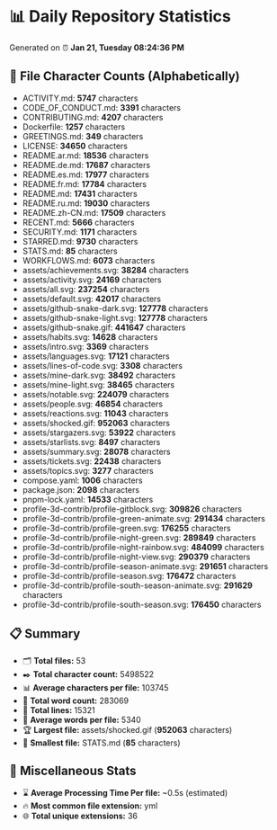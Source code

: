 # 📊 Daily Repository Statistics
Generated on ⏰ **Jan 21, Tuesday 08:24:36 PM**

## 📂 File Character Counts (Alphabetically)
- ACTIVITY.md: **5747** characters
- CODE_OF_CONDUCT.md: **3391** characters
- CONTRIBUTING.md: **4207** characters
- Dockerfile: **1257** characters
- GREETINGS.md: **349** characters
- LICENSE: **34650** characters
- README.ar.md: **18536** characters
- README.de.md: **17687** characters
- README.es.md: **17977** characters
- README.fr.md: **17784** characters
- README.md: **17431** characters
- README.ru.md: **19030** characters
- README.zh-CN.md: **17509** characters
- RECENT.md: **5666** characters
- SECURITY.md: **1171** characters
- STARRED.md: **9730** characters
- STATS.md: **85** characters
- WORKFLOWS.md: **6073** characters
- assets/achievements.svg: **38284** characters
- assets/activity.svg: **24169** characters
- assets/all.svg: **237254** characters
- assets/default.svg: **42017** characters
- assets/github-snake-dark.svg: **127778** characters
- assets/github-snake-light.svg: **127778** characters
- assets/github-snake.gif: **441647** characters
- assets/habits.svg: **14628** characters
- assets/intro.svg: **3369** characters
- assets/languages.svg: **17121** characters
- assets/lines-of-code.svg: **3308** characters
- assets/mine-dark.svg: **38492** characters
- assets/mine-light.svg: **38465** characters
- assets/notable.svg: **224079** characters
- assets/people.svg: **46854** characters
- assets/reactions.svg: **11043** characters
- assets/shocked.gif: **952063** characters
- assets/stargazers.svg: **53922** characters
- assets/starlists.svg: **8497** characters
- assets/summary.svg: **28078** characters
- assets/tickets.svg: **22438** characters
- assets/topics.svg: **3277** characters
- compose.yaml: **1006** characters
- package.json: **2098** characters
- pnpm-lock.yaml: **14533** characters
- profile-3d-contrib/profile-gitblock.svg: **309826** characters
- profile-3d-contrib/profile-green-animate.svg: **291434** characters
- profile-3d-contrib/profile-green.svg: **176255** characters
- profile-3d-contrib/profile-night-green.svg: **289849** characters
- profile-3d-contrib/profile-night-rainbow.svg: **484099** characters
- profile-3d-contrib/profile-night-view.svg: **290379** characters
- profile-3d-contrib/profile-season-animate.svg: **291651** characters
- profile-3d-contrib/profile-season.svg: **176472** characters
- profile-3d-contrib/profile-south-season-animate.svg: **291629** characters
- profile-3d-contrib/profile-south-season.svg: **176450** characters

## 📋 Summary
- 🗂️ **Total files:** 53
- ✒️ **Total character count:** 5498522
- 📊 **Average characters per file:** 103745
- 📝 **Total word count:** 283069
- 🧾 **Total lines:** 15321
- 📐 **Average words per file:** 5340
- 🏆 **Largest file:** assets/shocked.gif (**952063** characters)
- 🥉 **Smallest file:** STATS.md (**85** characters)

## 🌟 Miscellaneous Stats
- ⌛ **Average Processing Time Per file:** ~0.5s (estimated)
- 🔥 **Most common file extension:** yml
- 🌐 **Total unique extensions:** 36
